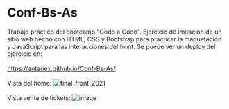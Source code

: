 # Conf-Bs-As
Trabajo práctico del bootcamp "Codo a Codo". Ejercicio de imitación de un sitio web hecho con HTML, CSS y Bootstrap para practicar la maquetación y JavaScript para las interacciones del front. Se puede ver un deploy del ejercicio en:
<br>
<br>
https://antariex.github.io/Conf-Bs-As/
<br>
<br>
Vista del home:
![final_front_2021](https://user-images.githubusercontent.com/100479971/191152088-8203bcd8-1141-498c-a9d5-ff8a0118fa90.jpg)
<br>
<br>
Vista venta de tickets:
![image](https://user-images.githubusercontent.com/100479971/200227297-e7590f38-0d9d-43a6-bc2a-e115874d2608.png)

